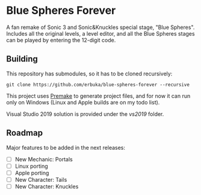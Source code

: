 # Blue Spheres Forever

A fan remake of Sonic 3 and Sonic&Knuckles special stage, "Blue Spheres". Includes all the original levels, a level editor, and all the Blue Spheres stages can be played by entering the 12-digit code. 

## Building

This repository has submodules, so it has to be cloned recursively:
```
git clone https://github.com/erbuka/blue-spheres-forever --recursive
```

This project uses [Premake](https://premake.github.io/) to generate project files, and for now it can run only on Windows (Linux and Apple builds are on my todo list).

Visual Studio 2019 solution is provided under the *vs2019* folder.

## Roadmap

Major features to be added in the next releases:

- [ ] New Mechanic: Portals
- [ ] Linux porting
- [ ] Apple porting
- [ ] New Character: Tails
- [ ] New Character: Knuckles
